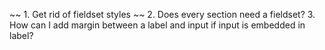 ~~ 1. Get rid of fieldset styles ~~
2. Does every section need a fieldset?
3. How can I add margin between a label and input if input is embedded in label?